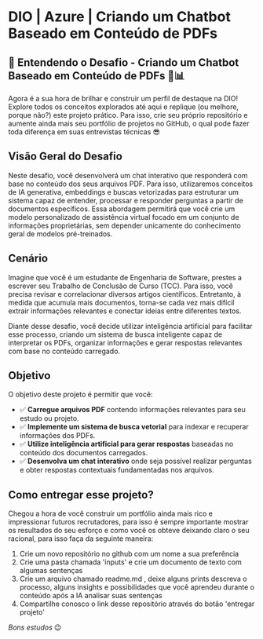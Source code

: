 # DIO | Azure | Criando um Chatbot Baseado em Conteúdo de PDFs

## 📌 Entendendo o Desafio - Criando um Chatbot Baseado em Conteúdo de PDFs 🍦📊 
Agora é a sua hora de brilhar e construir um perfil de destaque na DIO! Explore todos os conceitos explorados até aqui e replique (ou melhore, porque não?) este projeto prático. Para isso, crie seu próprio repositório e aumente ainda mais seu portfólio de projetos no GitHub, o qual pode fazer toda diferença em suas entrevistas técnicas 😎

## Visão Geral do Desafio
Neste desafio, você desenvolverá um chat interativo que responderá com base no conteúdo dos seus arquivos PDF. Para isso, utilizaremos conceitos de IA generativa, embeddings e buscas vetorizadas para estruturar um sistema capaz de entender, processar e responder perguntas a partir de documentos específicos. Essa abordagem permitirá que você crie um modelo personalizado de assistência virtual focado em um conjunto de informações proprietárias, sem depender unicamente do conhecimento geral de modelos pré-treinados.

## Cenário
Imagine que você é um estudante de Engenharia de Software, prestes a escrever seu Trabalho de Conclusão de Curso (TCC). Para isso, você precisa revisar e correlacionar diversos artigos científicos. Entretanto, à medida que acumula mais documentos, torna-se cada vez mais difícil extrair informações relevantes e conectar ideias entre diferentes textos.

Diante desse desafio, você decide utilizar inteligência artificial para facilitar esse processo, criando um sistema de busca inteligente capaz de interpretar os PDFs, organizar informações e gerar respostas relevantes com base no conteúdo carregado.

## Objetivo
O objetivo deste projeto é permitir que você:

- ✅ **Carregue arquivos PDF** contendo informações relevantes para seu estudo ou projeto.
- ✅ **Implemente um sistema de busca vetorial** para indexar e recuperar informações dos PDFs.
- ✅ **Utilize inteligência artificial para gerar respostas** baseadas no conteúdo dos documentos carregados.
- ✅ **Desenvolva um chat interativo** onde seja possível realizar perguntas e obter respostas contextuais fundamentadas nos arquivos.

## Como entregar esse projeto?
Chegou a hora de você construir um portfólio ainda mais rico e impressionar futuros recrutadores, para isso é sempre importante mostrar os resultados do seu esforço e como você os obteve deixando claro o seu racional, para isso faça da seguinte maneira:

1. Crie um novo repositório no github com um nome a sua preferência
2. Crie uma pasta chamada 'inputs' e crie um documento de texto com algumas sentenças
3. Crie um arquivo chamado readme.md , deixe alguns prints descreva o processo, alguns insights e possibilidades que você aprendeu durante o conteúdo após a IA analisar suas sentenças
4. Compartilhe conosco o link desse repositório através do botão 'entregar projeto'

*Bons estudos* 😉










